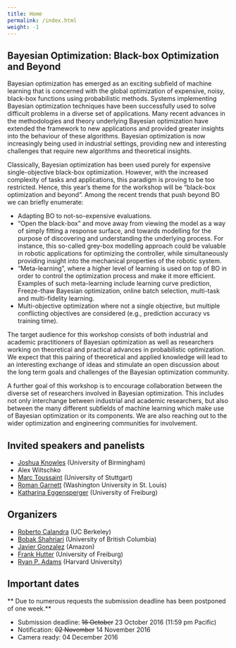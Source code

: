 ```yaml
---
title: Home
permalink: /index.html
weight: -1
---
```




## Bayesian Optimization: Black-box Optimization and Beyond

Bayesian optimization has emerged as an exciting subfield of machine learning that is concerned with the global optimization of expensive, noisy, black-box functions using probabilistic methods. Systems implementing Bayesian optimization techniques have been successfully used to solve difficult problems in a diverse set of applications. Many recent advances in the methodologies and theory underlying Bayesian optimization have extended the framework to new applications and provided greater insights into the behaviour of these algorithms. Bayesian optimization is now increasingly being used in industrial settings, providing new and interesting challenges that require new algorithms and theoretical insights.

Classically, Bayesian optimization has been used purely for expensive single-objective black-box optimization. However, with the increased complexity of tasks and applications, this paradigm is proving to be too restricted. Hence, this year’s theme for the workshop will be “black-box optimization and beyond”. Among the recent trends that push beyond BO we can briefly enumerate:
- Adapting BO to not-so-expensive evaluations.
- “Open the black-box” and move away from viewing the model as a way of simply fitting a response surface, and towards modelling for the purpose of discovering and understanding the underlying process. For instance, this so-called grey-box modelling approach could be valuable in robotic applications for optimizing the controller, while simultaneously providing insight into the mechanical properties of the robotic system. 
- “Meta-learning”, where a higher level of learning is used on top of BO in order to control the optimization process and make it more efficient. Examples of such meta-learning include learning curve prediction, Freeze-thaw Bayesian optimization, online batch selection, multi-task and multi-fidelity learning.
- Multi-objective optimization where not a single objective, but multiple conflicting objectives are considered (e.g., prediction accuracy vs training time).

The target audience for this workshop consists of both industrial and academic practitioners of Bayesian optimization as well as researchers working on theoretical and practical advances in probabilistic optimization. We expect that this pairing of theoretical and applied knowledge will lead to an interesting exchange of ideas and stimulate an open discussion about the long term goals and challenges of the Bayesian optimization community.

A further goal of this workshop is to encourage collaboration between the diverse set of researchers involved in Bayesian optimization. This includes not only interchange between industrial and academic researchers, but also between the many different subfields of machine learning which make use of Bayesian optimization or its components. We are also reaching out to the wider optimization and engineering communities for involvement.


## Invited speakers and panelists

- [Joshua Knowles](http://www.cs.bham.ac.uk/~jdk/) (University of Birmingham)
- Alex Wiltschko
- [Marc Toussaint](www.marc-toussaint.net) (University of Stuttgart)
- [Roman Garnett](http://www.cse.wustl.edu/~garnett/) (Washington University in St. Louis)
- [Katharina Eggensperger](http://aad.informatik.uni-freiburg.de/people/eggensperger/index.html) (University of Freiburg)


## Organizers

- [Roberto Calandra](http://www.robertocalandra.com) (UC Berkeley)
- [Bobak Shahriari](http://cs.ubc.ca/~bshahr/) (University of British Columbia)
- [Javier Gonzalez](http://javiergonzalezh.github.io/) (Amazon)
- [Frank Hutter](http://www2.informatik.uni-freiburg.de/~hutter/) (University of Freiburg)
- [Ryan P. Adams](http://www.seas.harvard.edu/directory/rpa) (Harvard University)


## Important dates

** Due to numerous requests the submission deadline has been postponed of one week.**

- Submission deadline: ~~16 October~~ 23 October 2016 (11:59 pm Pacific)
- Notification: ~~02 November~~ 14 November 2016
- Camera ready: 04 December 2016

